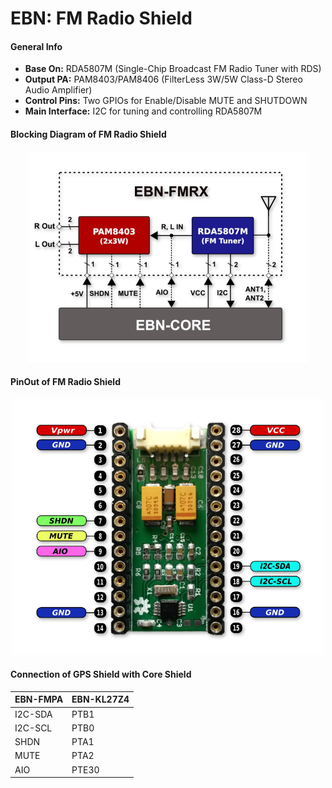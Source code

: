 # EBN: FM Radio Shield

#### General Info

* **Base On:** RDA5807M (Single-Chip Broadcast FM Radio Tuner with RDS)
* **Output PA:** PAM8403/PAM8406 (FilterLess 3W/5W Class-D Stereo Audio Amplifier)
* **Control Pins:** Two GPIOs for Enable/Disable MUTE and SHUTDOWN
* **Main Interface:** I2C for tuning and controlling RDA5807M

#### Blocking Diagram of FM Radio Shield

<p align="center">
  <img src="images/EBN_FMRX_V01_BD.png" alt="EBN-FMPA Block Diagram"/>
</p>

#### PinOut of FM Radio Shield

<p align="center">
  <img src="images/EBN_FMRX_V01_PinOut.png" alt="EBN-FMPA PinOut" width="500"/>
</p>

#### Connection of GPS Shield with Core Shield

| EBN-FMPA        | EBN-KL27Z4  |
| --------------- | ----------- |
| I2C-SDA         | PTB1        |
| I2C-SCL         | PTB0        |
| SHDN            | PTA1        |
| MUTE            | PTA2        |
| AIO             | PTE30       |
